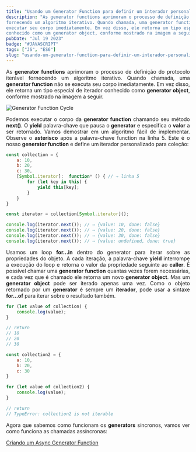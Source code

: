 ```yaml
---
title: "Usando um Generator Function para definir um interador personalizado"
description: "As generator functions aprimoram o processo de definição do protocolo iterável
fornecendo um algoritmo iterativo. Quando chamada, uma generator function não
executar seu corpo imediatamente. Em vez disso, ele retorna um tipo especial de iterador
conhecido como um generator object, conforme mostrado na imagem a seguir."
pubDate: "Jul 19 2023"
badge: "#JAVASCRIPT"
tags: ["JS", "ES6"]
slug: "usando-um-generator-function-para-definir-um-interador-personalizado"
---
```

<p style="text-align: justify">
    As <b>generator functions</b> aprimoram o processo de definição do protocolo iterável
    fornecendo um algoritmo iterativo. Quando chamada, uma <b>generator function</b> não
    se executa seu corpo imediatamente. Em vez disso, ele retorna um tipo especial de iterador
    conhecido como <b>generator object</b>, conforme mostrado na imagem a seguir.
</p>

![Generator Function Cycle](/generatorFunctionCycle.jpg "Generation Function Cycle")

<p style="text-align: justify">
    Podemos executar o corpo da <b>generator function</b> chamando seu método <b>next()</b>. 
    O <b>yield</b> palavra-chave que pausa o <b>generator</b> e especifica o <b>valor</b> a ser retornado. 
    Vamos demostrar em um algoritmo fácil de implementar.
    Observe o <b>asterisco</b> após a palavra-chave function na linha 5. Este é o nosso <b>generator function</b>
    e define um iterador personalizado para coleção:
</p>

```javascript
const collection = {
    a: 10,
    b: 20,
    c: 30,
    [Symbol.iterator]:  function* () { // ⇒ linha 5
        for (let key in this) {
            yield this[key];
        }
    }
}

const iterator = collection[Symbol.iterator]();

console.log(iterator.next()); // ⇒ {value: 10, done: false}
console.log(iterator.next()); // ⇒ {value: 20, done: false}
console.log(iterator.next()); // ⇒ {value: 30, done: false}
console.log(iterator.next()); // ⇒ {value: undefined, done: true}

```

<p style="text-align: justify">
    Usamos um loop <b>for...in</b> dentro do generator para iterar sobre as propriedades do objeto. 
    A cada iteração, a palavra-chave <b>yield</b> interrompe a execução do loop e
    retorna o valor da propriedade seguinte ao <b>caller</b>.
    É possível chamar uma <b>generator function</b> quantas vezes forem necessárias, e cada
    vez que é chamado ele retorna um novo <b>generator object</b>. 
    Mas um <b>generator object</b> pode ser iterado apenas uma vez. 
    Como o objeto retornado por um <b>generator</b> é sempre um <b>iterador</b>,
    pode usar a sintaxe <b>for...of</b> para iterar sobre o resultado também.
</p>

```javascript
for (let value of collection) {
    console.log(value);
}

// return
// 10
// 20
// 30

const collection2 = {
    a: 10,
    b: 20,
    c: 30
}

for (let value of collection2) {
    console.log(value);
}

// return
// TypeError: collection2 is not iterable
```
<p style="text-align: justify">
    Agora que sabemos como funcionam os <b>generators</b> síncronos, vamos ver como funciona as chamadas assíncronas:
</p>

[Criando um Async Generator Function](https://henriquesilva.dev/blog/criando-um-async-generator)